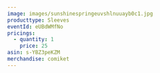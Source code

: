 ```yaml
---
image: images/sunshinespringeuvshlnuuayb0c1.jpg
producttype: Sleeves
eventId: eUBdWMfNo
pricings:
  - quantity: 1
    price: 25
asin: s-YBZ3peKZM
merchandise: comiket
---
```

